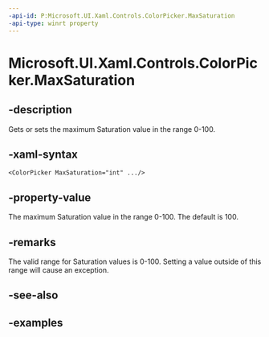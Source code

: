 ```yaml
---
-api-id: P:Microsoft.UI.Xaml.Controls.ColorPicker.MaxSaturation
-api-type: winrt property
---
```


<!-- Property syntax.
public int MaxSaturation { get;  set; }
-->

# Microsoft.UI.Xaml.Controls.ColorPicker.MaxSaturation

## -description

Gets or sets the maximum Saturation value in the range 0-100.

## -xaml-syntax

```xaml
<ColorPicker MaxSaturation="int" .../>
```

## -property-value

The maximum Saturation value in the range 0-100. The default is 100.

## -remarks

The valid range for Saturation values is 0-100. Setting a value outside of this range will cause an exception.

## -see-also

## -examples

